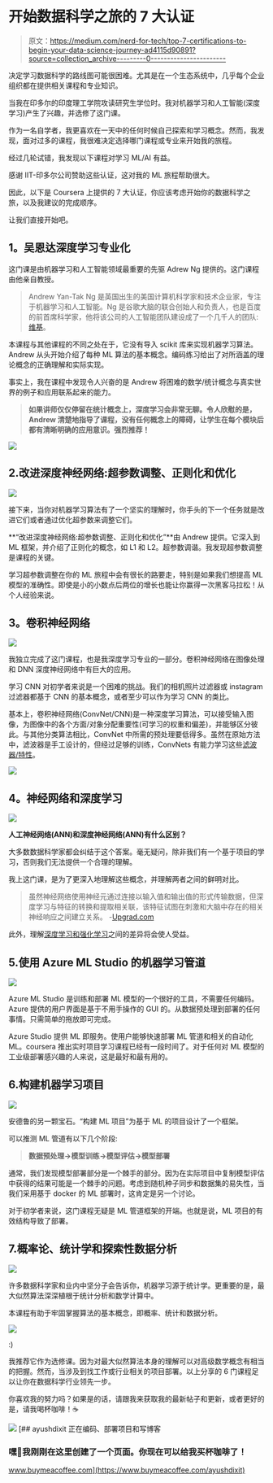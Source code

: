 # 开始数据科学之旅的 7 大认证

> 原文：<https://medium.com/nerd-for-tech/top-7-certifications-to-begin-your-data-science-journey-ad4115d90891?source=collection_archive---------0----------------------->

决定学习数据科学的路线图可能很困难。尤其是在一个生态系统中，几乎每个企业组织都在提供相关课程和专业知识。

当我在印多尔的印度理工学院攻读研究生学位时。我对机器学习和人工智能(深度学习)产生了兴趣，并选修了这门课。

作为一名自学者，我更喜欢在一天中的任何时候自己探索和学习概念。然而，我发现，面对过多的课程，我很难决定选择哪门课程或专业来开始我的旅程。

经过几轮试错，我发现以下课程对学习 ML/AI 有益。

感谢 IIT-印多尔公司赞助这些认证，这对我的 ML 旅程帮助很大。

因此，以下是 Coursera 上提供的 7 大认证，你应该考虑开始你的数据科学之旅，以及我建议的完成顺序。

让我们直接开始吧。

## **1。吴恩达深度学习专业化**

这门课是由机器学习和人工智能领域最重要的先驱 Adrew Ng 提供的。这门课程由他亲自教授。

> Andrew Yan-Tak Ng 是英国出生的美国计算机科学家和技术企业家，专注于机器学习和人工智能。Ng 是谷歌大脑的联合创始人和负责人，也是百度的前首席科学家，他将该公司的人工智能团队建设成了一个几千人的团队:[维基](https://en.wikipedia.org/wiki/Andrew_Ng)。

本课程与其他课程的不同之处在于，它没有导入 scikit 库来实现机器学习算法。Andrew 从头开始介绍了每种 ML 算法的基本概念。编码练习给出了对所涵盖的理论概念的正确理解和实际实现。

事实上，我在课程中发现令人兴奋的是 Andrew 将困难的数学/统计概念与真实世界的例子和应用联系起来的能力。

> **如果讲师仅仅停留在统计概念上，深度学习会非常无聊。令人欣慰的是，Andrew 清楚地指导了课程，没有任何概念上的障碍，让学生在每个模块后都有清晰明确的应用意识。强烈推荐！**

![](img/4ff62428b5a531d51c30829df4bd8f86.png)

## 2.改进深度神经网络:超参数调整、正则化和优化

![](img/29b64f61668054a07f07cb1f872fa1c7.png)

接下来，当你对机器学习算法有了一个坚实的理解时，你手头的下一个任务就是改进它们或者通过优化超参数来调整它们。

**“改进深度神经网络:超参数调整、正则化和优化”**由 Andrew 提供。它深入到 ML 框架，并介绍了正则化的概念，如 L1 和 L2。超参数调谐。我发现超参数调整是课程的关键。

学习超参数调整在你的 ML 旅程中会有很长的路要走，特别是如果我们想提高 ML 模型的准确性。即使是小的小数点后两位的增长也能让你赢得一次黑客马拉松！从个人经验来说。

## **3。卷积神经网络**

![](img/8b00449f042b51b186991e1fde48ea1c.png)

我独立完成了这门课程，也是我深度学习专业的一部分。卷积神经网络在图像处理和 DNN 深度神经网络中有巨大的应用。

学习 CNN 对初学者来说是一个困难的挑战。我们的相机照片过滤器或 instagram 过滤器都基于 CNN 的基本概念，或者至少可以作为学习 CNN 的类比。

基本上，卷积神经网络(ConvNet/CNN)是一种深度学习算法，可以接受输入图像，为图像中的各个方面/对象分配重要性(可学习的权重和偏差)，并能够区分彼此。与其他分类算法相比，ConvNet 中所需的预处理要低得多。虽然在原始方法中，滤波器是手工设计的，但经过足够的训练，ConvNets 有能力学习这些[滤波器/特性](https://towardsdatascience.com/a-comprehensive-guide-to-convolutional-neural-networks-the-eli5-way-3bd2b1164a53)。

![](img/c3f3f67fd87c7c06dd2a1b06308e7c13.png)

## **4。神经网络和深度学习**

![](img/0321e35a9860de756cf49f759548a42e.png)

**人工神经网络(ANN)和深度神经网络(ANN)有什么区别？**

大多数数据科学家都会纠结于这个答案。毫无疑问，除非我们有一个基于项目的学习，否则我们无法提供一个合理的理解。

我上这门课，是为了更深入地理解这些概念，并理解两者之间的鲜明对比。

> 虽然神经网络使用神经元通过连接以输入值和输出值的形式传输数据，但深度学习与特征的转换和提取相关联，该特征试图在刺激和大脑中存在的相关神经响应之间建立关系。
> -[Upgrad.com](https://www.upgrad.com/blog/deep-learning-vs-neural-networks-difference-between-deep-learning-and-neural-networks/#:~:text=While%20Neural%20Networks%20use%20neurons,responses%20present%20in%20the%20brain.)

此外，理解[深度学习和强化学习](https://www.forbes.com/sites/bernardmarr/2018/10/22/artificial-intelligence-whats-the-difference-between-deep-learning-and-reinforcement-learning/?sh=f8560a5271e1)之间的差异将会使人受益。

## 5.使用 Azure ML Studio 的机器学习管道

![](img/fc4839b3cc393dcebe0efc53798fe60c.png)

Azure ML Studio 是训练和部署 ML 模型的一个很好的工具，不需要任何编码。Azure 提供的用户界面是基于不用手操作的 GUI 的。从数据预处理到部署的任何事情。只需简单的拖放即可完成。

Azure Studio 提供 ML 即服务。使用户能够快速部署 ML 管道和相关的自动化 ML。coursera 推出实时项目学习课程已经有一段时间了。对于任何对 ML 模型的工业级部署感兴趣的人来说，这是最好和最有用的。

## 6.构建机器学习项目

![](img/34375af5a89495cdcaefb518bd66eb08.png)

安德鲁的另一颗宝石。“构建 ML 项目”为基于 ML 的项目设计了一个框架。

可以推测 ML 管道有以下几个阶段:

> **数据预处理→模型训练→模型评估→模型部署**

通常，我们发现模型部署部分是一个棘手的部分。因为在实际项目中复制模型评估中获得的结果可能是一个棘手的问题。考虑到随机种子同步和数据集的易失性，当我们采用基于 docker 的 ML 部署时，这肯定是另一个讨论。

对于初学者来说，这门课程无疑是 ML 管道框架的开端。也就是说，ML 项目的有效结构导致了部署。

## 7.概率论、统计学和探索性数据分析

![](img/33067dc0f921755911f7dc74ed1589ef.png)

许多数据科学家和业内中坚分子会告诉你，机器学习源于统计学。更重要的是，最大似然算法深深植根于统计分析和数学计算中。

本课程有助于牢固掌握算法的基本概念，即概率、统计和数据分析。

![](img/0974e16efdc277d8fc4d2b5a16d46ead.png)

:)

我推荐它作为选修课。因为对最大似然算法本身的理解可以对高级数学概念有相当的把握。然而，当涉及到找工作或行业相关的项目部署。以上分享的 6 门课程足以让你在数据科学行业领先一步。

你喜欢我的努力吗？如果是的话，请跟我来获取我的最新帖子和更新，或者更好的是，请我喝杯咖啡！☕

[![](img/cf79c871f5a738ec15a7f5802d80017f.png)](https://www.buymeacoffee.com/ayushdixit)[](https://www.buymeacoffee.com/ayushdixit) [## ayushdixit 正在编码、部署项目和写博客

### 嘿👋我刚刚在这里创建了一个页面。你现在可以给我买杯咖啡了！

www.buymeacoffee.com](https://www.buymeacoffee.com/ayushdixit)